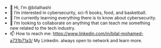 - 👋 Hi, I’m @bilalhashi
- 👀 I’m interested in cybersecurity, sci-fi books, food, and basketball.
- 🌱 I’m currently learning everything there is to know about cybersecurity.
- 💞️ I’m looking to collaborate on anything that can teach me something new related to the tech industry.
- 📫 How to reach me: https://www.linkedin.com/in/bilal-mohamed-a731b71a3/ My Linkedin. always open to network and learn more.

<!---
bilalhashi/bilalhashi is a ✨ special ✨ repository because its `README.md` (this file) appears on your GitHub profile.
You can click the Preview link to take a look at your changes.
--->

